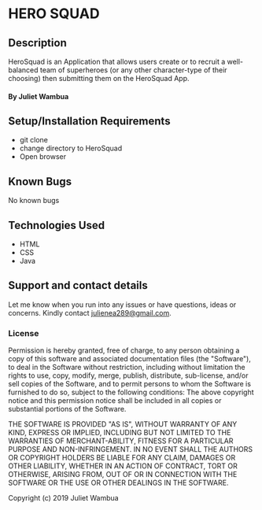 # HERO SQUAD

## Description
HeroSquad is an Application that allows users create or to recruit a well-balanced team of superheroes (or any other character-type of their choosing) then submitting them on the HeroSquad App.

#### By Juliet Wambua

## Setup/Installation Requirements
* git clone
* change directory to HeroSquad
* Open browser

## Known Bugs
No known bugs

## Technologies Used
* HTML
* CSS
* Java

## Support and contact details
Let me  know when you run into any issues or have questions, ideas or concerns. Kindly contact julienea289@gmail.com.

### License
Permission is hereby granted, free of charge, to any person obtaining a copy of this software and associated documentation files (the "Software"), to deal in the Software without restriction, including without limitation the rights to use, copy, modify, merge, publish, distribute, sub-license, and/or sell copies of the Software, and to permit persons to whom the Software is furnished to do so, subject to the following conditions:
The above copyright notice and this permission notice shall be included in all copies or substantial portions of the Software.

THE SOFTWARE IS PROVIDED "AS IS", WITHOUT WARRANTY OF ANY KIND, EXPRESS OR IMPLIED, INCLUDING BUT NOT LIMITED TO THE WARRANTIES OF MERCHANT-ABILITY, FITNESS FOR A PARTICULAR PURPOSE AND NON-INFRINGEMENT. IN NO EVENT SHALL THE AUTHORS OR COPYRIGHT HOLDERS BE LIABLE FOR ANY CLAIM, DAMAGES OR OTHER LIABILITY, WHETHER IN AN ACTION OF CONTRACT, TORT OR OTHERWISE, ARISING FROM, OUT OF OR IN CONNECTION WITH THE SOFTWARE OR THE USE OR OTHER DEALINGS IN THE SOFTWARE.

Copyright (c) 2019 Juliet Wambua
